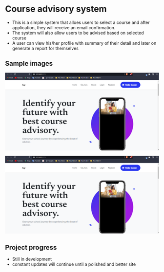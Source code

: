 # Course advisory system
 - This is a simple system that alloes users to select a course and after application,  they will receive an email confirmation.
 - The system will also allow users to be advised based on selected course
 - A user can view his/her profile with summary of their detail and later on generate a report for themselves

 ## Sample images
 ![Github dark](./static/images/screen.PNG#gh-dark-mode-only)
 
 ![Github dark](./static/images/screen.PNG#gh-light-mode-only)

## Project progress
- Still in development
- constant updates will continue until a polished and better site
